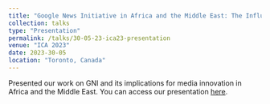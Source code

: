 ```yaml
---
title: "Google News Initiative in Africa and the Middle East: The Influence of Platforms on Media Innovation"
collection: talks
type: "Presentation"
permalink: /talks/30-05-23-ica23-presentation
venue: "ICA 2023"
date: 2023-30-05
location: "Toronto, Canada"
---
```


Presented our work on GNI and its implications for media innovation in Africa and the Middle East. You can access our presentation [here](https://github.com/p-charis/cpapaevangelou/blob/master/presentation-files/ica2023-gni-africa.pdf).
